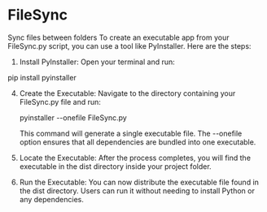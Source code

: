 # FileSync
Sync files between folders
To create an executable app from your FileSync.py script, you can use a tool like PyInstaller. Here are the steps:
1. Install PyInstaller: Open your terminal and run:
   
  pip install pyinstaller

4. Create the Executable: Navigate to the directory containing your FileSync.py file and run:
   
   pyinstaller --onefile FileSync.py
   
   This command will generate a single executable file. The --onefile option ensures that all dependencies are bundled into one executable.
6. Locate the Executable: After the process completes, you will find the executable in the dist directory inside your project folder.
7. Run the Executable: You can now distribute the executable file found in the dist directory. Users can run it without needing to install Python or any dependencies.
